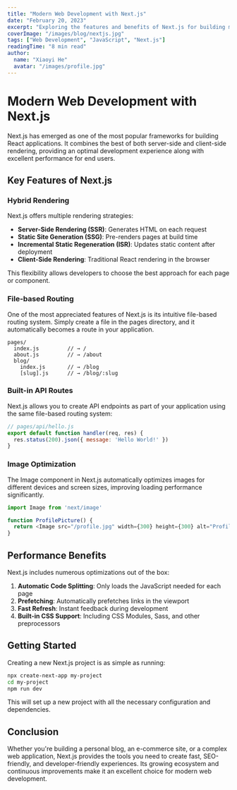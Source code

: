 ```yaml
---
title: "Modern Web Development with Next.js"
date: "February 20, 2023"
excerpt: "Exploring the features and benefits of Next.js for building modern, optimized web applications with React."
coverImage: "/images/blog/nextjs.jpg"
tags: ["Web Development", "JavaScript", "Next.js"]
readingTime: "8 min read"
author:
  name: "Xiaoyi He"
  avatar: "/images/profile.jpg"
---
```


# Modern Web Development with Next.js

Next.js has emerged as one of the most popular frameworks for building React applications. It combines the best of both server-side and client-side rendering, providing an optimal development experience along with excellent performance for end users.

## Key Features of Next.js

### Hybrid Rendering

Next.js offers multiple rendering strategies:

- **Server-Side Rendering (SSR)**: Generates HTML on each request
- **Static Site Generation (SSG)**: Pre-renders pages at build time
- **Incremental Static Regeneration (ISR)**: Updates static content after deployment
- **Client-Side Rendering**: Traditional React rendering in the browser

This flexibility allows developers to choose the best approach for each page or component.

### File-based Routing

One of the most appreciated features of Next.js is its intuitive file-based routing system. Simply create a file in the pages directory, and it automatically becomes a route in your application.

```
pages/
  index.js         // → /
  about.js         // → /about
  blog/
    index.js       // → /blog
    [slug].js      // → /blog/:slug
```

### Built-in API Routes

Next.js allows you to create API endpoints as part of your application using the same file-based routing system:

```javascript
// pages/api/hello.js
export default function handler(req, res) {
  res.status(200).json({ message: 'Hello World!' })
}
```

### Image Optimization

The Image component in Next.js automatically optimizes images for different devices and screen sizes, improving loading performance significantly.

```javascript
import Image from 'next/image'

function ProfilePicture() {
  return <Image src="/profile.jpg" width={300} height={300} alt="Profile picture" />
}
```

## Performance Benefits

Next.js includes numerous optimizations out of the box:

1. **Automatic Code Splitting**: Only loads the JavaScript needed for each page
2. **Prefetching**: Automatically prefetches links in the viewport
3. **Fast Refresh**: Instant feedback during development
4. **Built-in CSS Support**: Including CSS Modules, Sass, and other preprocessors

## Getting Started

Creating a new Next.js project is as simple as running:

```bash
npx create-next-app my-project
cd my-project
npm run dev
```

This will set up a new project with all the necessary configuration and dependencies.

## Conclusion

Whether you're building a personal blog, an e-commerce site, or a complex web application, Next.js provides the tools you need to create fast, SEO-friendly, and developer-friendly experiences. Its growing ecosystem and continuous improvements make it an excellent choice for modern web development. 
